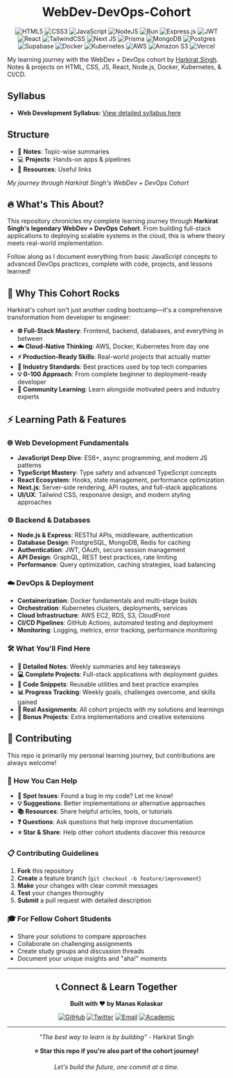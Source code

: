 <h1 align="center"> WebDev-DevOps-Cohort</h1>

<div align = "center">

![HTML5](https://img.shields.io/badge/html5-%23E34F26.svg?style=for-the-badge&logo=html5&logoColor=white)
![CSS3](https://img.shields.io/badge/css3-%231572B6.svg?style=for-the-badge&logo=css3&logoColor=white)
![JavaScript](https://img.shields.io/badge/javascript-%23323330.svg?style=for-the-badge&logo=javascript&logoColor=%23F7DF1E)
![NodeJS](https://img.shields.io/badge/node.js-6DA55F?style=for-the-badge&logo=node.js&logoColor=white)
![Bun](https://img.shields.io/badge/Bun-%23000000.svg?style=for-the-badge&logo=bun&logoColor=white)
![Express.js](https://img.shields.io/badge/express.js-%23404d59.svg?style=for-the-badge&logo=express&logoColor=%2361DAFB)
![JWT](https://img.shields.io/badge/JWT-black?style=for-the-badge&logo=JSON%20web%20tokens)
![React](https://img.shields.io/badge/react-%2320232a.svg?style=for-the-badge&logo=react&logoColor=%2361DAFB)
![TailwindCSS](https://img.shields.io/badge/tailwindcss-%2338B2AC.svg?style=for-the-badge&logo=tailwind-css&logoColor=white)
![Next JS](https://img.shields.io/badge/Next-black?style=for-the-badge&logo=next.js&logoColor=white)
![Prisma](https://img.shields.io/badge/Prisma-3982CE?style=for-the-badge&logo=Prisma&logoColor=white)
![MongoDB](https://img.shields.io/badge/MongoDB-%234ea94b.svg?style=for-the-badge&logo=mongodb&logoColor=white)
![Postgres](https://img.shields.io/badge/postgres-%23316192.svg?style=for-the-badge&logo=postgresql&logoColor=white)
![Supabase](https://img.shields.io/badge/Supabase-3ECF8E?style=for-the-badge&logo=supabase&logoColor=white)
![Docker](https://img.shields.io/badge/docker-%230db7ed.svg?style=for-the-badge&logo=docker&logoColor=white)
![Kubernetes](https://img.shields.io/badge/kubernetes-%23326ce5.svg?style=for-the-badge&logo=kubernetes&logoColor=white)
![AWS](https://img.shields.io/badge/AWS-%23FF9900.svg?style=for-the-badge&logo=amazon-aws&logoColor=white)
![Amazon S3](https://img.shields.io/badge/Amazon%20S3-FF9900?style=for-the-badge&logo=amazons3&logoColor=white)
![Vercel](https://img.shields.io/badge/vercel-%23000000.svg?style=for-the-badge&logo=vercel&logoColor=white)

</div>
 
My learning journey with the WebDev + DevOps cohort by [Harkirat Singh](https://github.com/hkirat). Notes & projects on HTML, CSS, JS, React, Node.js, Docker, Kubernetes, & CI/CD.

## Syllabus

- **Web Development Syllabus:** [View detailed syllabus here](https://blog.100xdevs.com/Web-dev-6e1c515142e14347ae174c55e6c953c6)

## Structure
- 📝 **Notes**: Topic-wise summaries
- 💻 **Projects**: Hands-on apps & pipelines
- 🔗 **Resources**: Useful links


*My journey through Harkirat Singh's WebDev + DevOps Cohort*

</div>

## 🔥 What's This About?

This repository chronicles my complete learning journey through **Harkirat Singh's legendary WebDev + DevOps Cohort**. From building full-stack applications to deploying scalable systems in the cloud, this is where theory meets real-world implementation.

Follow along as I document everything from basic JavaScript concepts to advanced DevOps practices, complete with code, projects, and lessons learned!

## 🎯 Why This Cohort Rocks

Harkirat's cohort isn't just another coding bootcamp—it's a comprehensive transformation from developer to engineer:

- **🌐 Full-Stack Mastery**: Frontend, backend, databases, and everything in between
- **☁️ Cloud-Native Thinking**: AWS, Docker, Kubernetes from day one
- **⚡ Production-Ready Skills**: Real-world projects that actually matter
- **🚀 Industry Standards**: Best practices used by top tech companies
- **💡 0-100 Approach**: From complete beginner to deployment-ready developer
- **🤝 Community Learning**: Learn alongside motivated peers and industry experts

## ⚡ Learning Path & Features

### 🌐 **Web Development Fundamentals**
- **JavaScript Deep Dive**: ES6+, async programming, and modern JS patterns
- **TypeScript Mastery**: Type safety and advanced TypeScript concepts
- **React Ecosystem**: Hooks, state management, performance optimization
- **Next.js**: Server-side rendering, API routes, and full-stack applications
- **UI/UX**: Tailwind CSS, responsive design, and modern styling approaches

### ⚙️ **Backend & Databases**
- **Node.js & Express**: RESTful APIs, middleware, authentication
- **Database Design**: PostgreSQL, MongoDB, Redis for caching
- **Authentication**: JWT, OAuth, secure session management
- **API Design**: GraphQL, REST best practices, rate limiting
- **Performance**: Query optimization, caching strategies, load balancing

### ☁️ **DevOps & Deployment**
- **Containerization**: Docker fundamentals and multi-stage builds
- **Orchestration**: Kubernetes clusters, deployments, services
- **Cloud Infrastructure**: AWS EC2, RDS, S3, CloudFront
- **CI/CD Pipelines**: GitHub Actions, automated testing and deployment
- **Monitoring**: Logging, metrics, error tracking, performance monitoring

### 🛠️ **What You'll Find Here**
- **📝 Detailed Notes**: Weekly summaries and key takeaways
- **💻 Complete Projects**: Full-stack applications with deployment guides
- **🔧 Code Snippets**: Reusable utilities and best practice examples
- **📊 Progress Tracking**: Weekly goals, challenges overcome, and skills gained
- **🎯 Real Assignments**: All cohort projects with my solutions and learnings
- **🚀 Bonus Projects**: Extra implementations and creative extensions

## 🤝 Contributing

This repo is primarily my personal learning journey, but contributions are always welcome!

### 🌟 **How You Can Help**
- **🐛 Spot Issues**: Found a bug in my code? Let me know!
- **💡 Suggestions**: Better implementations or alternative approaches
- **📚 Resources**: Share helpful articles, tools, or tutorials
- **❓ Questions**: Ask questions that help improve documentation
- **⭐ Star & Share**: Help other cohort students discover this resource

### 📋 **Contributing Guidelines**
1. **Fork** this repository
2. **Create** a feature branch (`git checkout -b feature/improvement`)
3. **Make** your changes with clear commit messages
4. **Test** your changes thoroughly
5. **Submit** a pull request with detailed description

### 🎓 **For Fellow Cohort Students**
- Share your solutions to compare approaches
- Collaborate on challenging assignments
- Create study groups and discussion threads
- Document your unique insights and "aha!" moments

---

<div align="center">

## 📞 Connect & Learn Together

**Built with ❤️ by Manas Kolaskar**

[![GitHub](https://img.shields.io/badge/GitHub-manasscodes-181717?style=for-the-badge&logo=github)](https://github.com/manasscodes)
[![Twitter](https://img.shields.io/badge/Twitter-manas__verse-1DA1F2?style=for-the-badge&logo=twitter&logoColor=white)](https://x.com/manas_verse)
[![Email](https://img.shields.io/badge/Email-manaskolaskar@gmail.com-D14836?style=for-the-badge&logo=gmail&logoColor=white)](mailto:manaskolaskar@gmail.com)
[![Academic](https://img.shields.io/badge/Academic-manas.kolaskar@somaiya.edu-0077B5?style=for-the-badge&logo=linkedin&logoColor=white)](mailto:manas.kolaskar@somaiya.edu)

---

*"The best way to learn is by building"* - Harkirat Singh

**⭐ Star this repo if you're also part of the cohort journey!**

*Let's build the future, one commit at a time.*

</div>